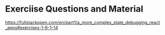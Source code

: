 # Exerciise Questions and Material
https://fullstackopen.com/en/part1/a_more_complex_state_debugging_react_apps#exercises-1-6-1-14
